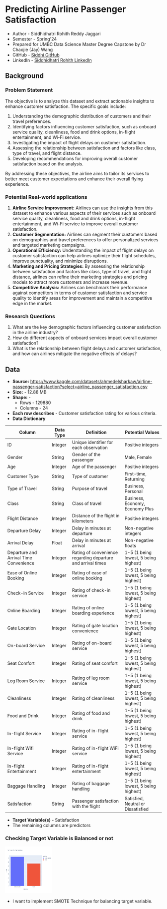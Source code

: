 # Predicting Airline Passenger Satisfaction

- Author - Siddhidhatri Rohith Reddy Jaggari
- Semester - Spring'24
- Prepared for UMBC Data Science Master Degree Capstone by Dr Chaojie (Jay) Wang
- GitHub - <a href="https://github.com/SiddhiRohith29/" target="_blank"> Siddhi GitHub </a>
- LinkedIn - <a href="https://www.linkedin.com/in/siddhidhatri-rohith-reddy-jaggari-a4aa42183/" target="_blank"> Siddhidhatri Rohith LinkedIn </a>

## Background
### Problem Statement
The objective is to analyze this dataset and extract actionable insights to enhance customer satisfaction. The specific goals include:

1. Understanding the demographic distribution of customers and their travel preferences.
2. Identifying factors influencing customer satisfaction, such as onboard service quality, cleanliness, food and drink options, in-flight entertainment, and Wi-Fi service.
3. Investigating the impact of flight delays on customer satisfaction.
4. Assessing the relationship between satisfaction and factors like class, type of travel, and flight distance.
5. Developing recommendations for improving overall customer satisfaction based on the analysis.

By addressing these objectives, the airline aims to tailor its services to better meet customer expectations and enhance their overall flying experience.

### Potential Real-world applications
1. **Airline Service Improvement:** Airlines can use the insights from this dataset to enhance various aspects of their services such as onboard service quality, cleanliness, food and drink options, in-flight entertainment, and Wi-Fi service to improve overall customer satisfaction.
2. **Customer Segmentation:** Airlines can segment their customers based on demographics and travel preferences to offer personalized services and targeted marketing campaigns.
3. **Operational Efficiency:** Understanding the impact of flight delays on customer satisfaction can help airlines optimize their flight schedules, improve punctuality, and minimize disruptions.
4. **Marketing and Pricing Strategies:** By assessing the relationship between satisfaction and factors like class, type of travel, and flight distance, airlines can refine their marketing strategies and pricing models to attract more customers and increase revenue.
5. **Competitive Analysis:** Airlines can benchmark their performance against competitors in terms of customer satisfaction and service quality to identify areas for improvement and maintain a competitive edge in the market.

### Research Questions
1. What are the key demographic factors influencing customer satisfaction in the airline industry?
2. How do different aspects of onboard services impact overall customer satisfaction?
3. What is the relationship between flight delays and customer satisfaction, and how can airlines mitigate the negative effects of delays?
   
## Data 
- **Source:** https://www.kaggle.com/datasets/ahmedelsharkaw/airline-passenger-satisfaction?select=airline_passenger_satisfaction.csv 
- **Size:** - 12.88 MB
- **Shape:** -
  - Rows - 129880 
  - Columns - 24
- **Each row describes** - Customer satisfaction rating for various criteria.
- **Data Dictionary**

| Column                                  | Data Type | Definition                                  | Potential Values                |
|-----------------------------------------|-----------|---------------------------------------------|--------------------------------|
| ID                                      | Integer   | Unique identifier for each observation     | Positive integers              |
| Gender                                  | String    | Gender of the passenger                     | Male, Female                   |
| Age                                     | Integer   | Age of the passenger                        | Positive integers              |
| Customer Type                           | String    | Type of customer                           | First-time, Returning          |
| Type of Travel                          | String    | Purpose of travel                           | Business, Personal             |
| Class                                   | String    | Class of travel                             | Business, Economy, Economy Plus|
| Flight Distance                         | Integer   | Distance of the flight in kilometers        | Positive integers              |
| Departure Delay                         | Integer   | Delay in minutes at departure               | Non-negative integers          |
| Arrival Delay                           | Float     | Delay in minutes at arrival                 | Non-negative floats            |
| Departure and Arrival Time Convenience  | Integer   | Rating of convenience regarding departure and arrival times | 1-5 (1 being lowest, 5 being highest) |
| Ease of Online Booking                  | Integer   | Rating of ease of online booking            | 1-5 (1 being lowest, 5 being highest) |
| Check-in Service                        | Integer   | Rating of check-in service                  | 1-5 (1 being lowest, 5 being highest) |
| Online Boarding                         | Integer   | Rating of online boarding experience        | 1-5 (1 being lowest, 5 being highest) |
| Gate Location                           | Integer   | Rating of gate location convenience         | 1-5 (1 being lowest, 5 being highest) |
| On-board Service                        | Integer   | Rating of on-board service                  | 1-5 (1 being lowest, 5 being highest) |
| Seat Comfort                            | Integer   | Rating of seat comfort                      | 1-5 (1 being lowest, 5 being highest) |
| Leg Room Service                        | Integer   | Rating of leg room service                  | 1-5 (1 being lowest, 5 being highest) |
| Cleanliness                             | Integer   | Rating of cleanliness                       | 1-5 (1 being lowest, 5 being highest) |
| Food and Drink                          | Integer   | Rating of food and drink                    | 1-5 (1 being lowest, 5 being highest) |
| In-flight Service                       | Integer   | Rating of in-flight service                 | 1-5 (1 being lowest, 5 being highest) |
| In-flight Wifi Service                  | Integer   | Rating of in-flight WiFi service            | 1-5 (1 being lowest, 5 being highest) |
| In-flight Entertainment                 | Integer   | Rating of in-flight entertainment           | 1-5 (1 being lowest, 5 being highest) |
| Baggage Handling                        | Integer   | Rating of baggage handling                  | 1-5 (1 being lowest, 5 being highest) |
| Satisfaction                            | String    | Passenger satisfaction with the flight      | Satisfied, Neutral or Dissatisfied |



- **Target Variable(s)** - Satisfaction
- The remaining columns are predictors

### Checking Target Variable is Balanced or not
<img src="https://github.com/SiddhiRohith29/UMBC-DATA606-Capstone/blob/main/docs/newplot.png" alt="Headshot" width="150" height="150">

- I want to implement SMOTE Technique for balancing target variable.